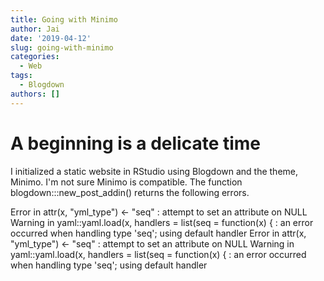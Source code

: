 ```yaml
---
title: Going with Minimo
author: Jai
date: '2019-04-12'
slug: going-with-minimo
categories:
  - Web
tags:
  - Blogdown
authors: []
---
```


# A beginning is a delicate time

I initialized a static website in RStudio using Blogdown and the theme, Minimo. I'm not sure
Minimo is compatible. The function blogdown:::new_post_addin() returns the following
errors.

Error in attr(x, "yml_type") <- "seq" : 
  attempt to set an attribute on NULL
Warning in yaml::yaml.load(x, handlers = list(seq = function(x) { :
  an error occurred when handling type 'seq'; using default handler
Error in attr(x, "yml_type") <- "seq" : 
  attempt to set an attribute on NULL
Warning in yaml::yaml.load(x, handlers = list(seq = function(x) { :
  an error occurred when handling type 'seq'; using default handler